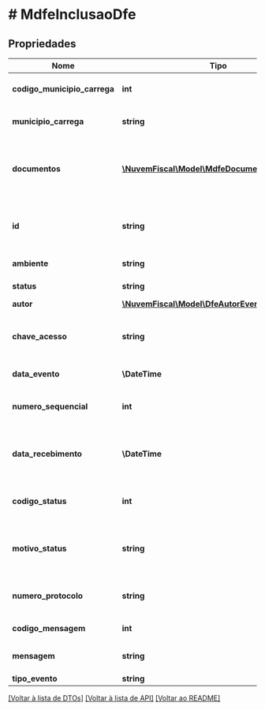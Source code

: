 # # MdfeInclusaoDfe

## Propriedades

Nome | Tipo | Descrição | Comentários
------------ | ------------- | ------------- | -------------
**codigo_municipio_carrega** | **int** | Código do Município de carregamento. | [optional]
**municipio_carrega** | **string** | Nome do Município de carregamento. | [optional]
**documentos** | [**\NuvemFiscal\Model\MdfeDocumentoVinculado[]**](MdfeDocumentoVinculado.md) | Informações dos documentos fiscais vinculados ao manifesto. | [optional]
**id** | **string** | ID único gerado pela Nuvem Fiscal para este evento. | [optional]
**ambiente** | **string** | Identificação do ambiente. | [optional]
**status** | **string** | Status do Evento. | [optional]
**autor** | [**\NuvemFiscal\Model\DfeAutorEvento**](DfeAutorEvento.md) |  | [optional]
**chave_acesso** | **string** | Chave de Acesso do documento vinculado ao evento. | [optional]
**data_evento** | **\DateTime** | Data e hora do Evento. | [optional]
**numero_sequencial** | **int** | Sequencial do evento para o mesmo tipo de evento. | [optional]
**data_recebimento** | **\DateTime** | Data e hora do recebimento do Evento pela SEFAZ. | [optional]
**codigo_status** | **int** | Código do status de registro do Evento. | [optional]
**motivo_status** | **string** | Descrição literal do status do registro do Evento. | [optional]
**numero_protocolo** | **string** | Número do Protocolo de registro do Evento. | [optional]
**codigo_mensagem** | **int** | Código da Mensagem. | [optional]
**mensagem** | **string** | Mensagem da SEFAZ para o emissor. | [optional]
**tipo_evento** | **string** |  | [optional]

[[Voltar à lista de DTOs]](../../README.md#models) [[Voltar à lista de API]](../../README.md#endpoints) [[Voltar ao README]](../../README.md)
